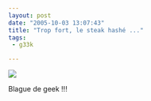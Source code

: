 ```yaml
---
layout: post
date: "2005-10-03 13:07:43"
title: "Trop fort, le steak hashé ..."
tags:
 - g33k

---
```


![](/images/steak.png)

Blague de geek !!!
